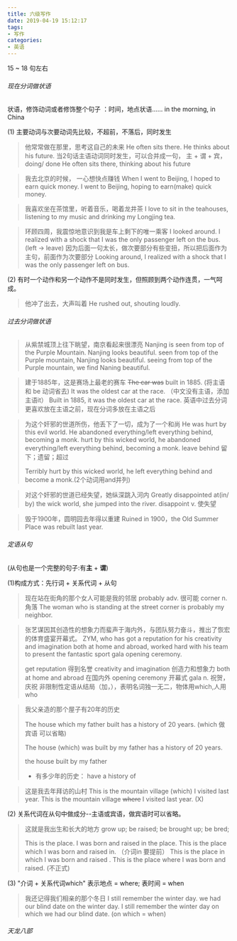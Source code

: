 ```yaml
---
title: 六级写作
date: 2019-04-19 15:12:17
tags:
- 写作
categories:
- 英语
---
```


15 ~ 18 句左右



###### 现在分词做状语

状语，修饰动词或者修饰整个句子 ：时间，地点状语......    in the morning,  in China

(1) 主要动词与次要动词先比较，不超前，不落后，同时发生

> 他常常做在那里，思考这自己的未来
> He often sits there.
> He thinks about his future.
> 当2句话主语动词同时发生，可以合并成一句， 主 + 谓 + 宾，doing/ done
> He often sits there, thinking about his future

> 我去北京的时候， 一心想快点赚钱
> When I went to Beijing, I hoped to earn quick money.
> I went to Beijing, hoping to earn(make) quick money.

> 我喜欢坐在茶馆里，听着音乐，喝着龙井茶
> I love to sit in the teahouses, listening to my music and drinking my Longjing tea.

> 环顾四周，我震惊地意识到我是车上剩下的唯一乘客
> I looked around.
> I realized with a shock that I was the only passenger left on the bus.   (left -> leave)
> 因为后面一句太长，做次要部分有些变扭，所以把后面作为主句，前面作为次要部分
> Looking around, I realized with a shock that I was the only passenger left on bus.

(2) 有时一个动作和另一个动作不是同时发生，但照顾到两个动作连贯，一气呵成。

> 他冲了出去，大声叫着
> He rushed out, shouting loudly.



###### 过去分词做状语

> 从紫禁城顶上往下眺望，南京看起来很漂亮
> Nanjing is seen from top of the Purple Mountain.
> Nanjing looks beautiful.
> seen from top of the Purple mountain, Nanjing looks beautiful.
> seeing from top of the Purple mountain, we find Naning beautiful.

> 建于1885年，这是赛场上最老的赛车
> ~~The car was~~ built in 1885. (将主语和 be 动词省去)
> It was the oldest car at the race.   （中文没有主语，添加主语it）
> Built in 1885,  it was the oldest car at the race.
> 英语中过去分词更喜欢放在主语之前，现在分词多放在主语之后

> 为这个奸邪的世道所伤，他丢下了一切，成为了一个和尚
> He was hurt by this evil world.
> He abandoned everything/left everything behind, becoming  a monk.
> hurt by this wicked world, he abandoned everything/left everything behind, becoming a monk.
> leave behind    留下；遗留；超过
>
> Terribly hurt by this wicked world, he left everything behind and become a monk.(2个动词用and并列)

> 对这个奸邪的世道已经失望，她纵深跳入河内
> Greatly disappointed at(in/ by) the wick world, she jumped into the river.
> disappoint   v. 使失望

> 毁于1900年，圆明园去年得以重建
> Ruined in 1900，the Old Summer Place was rebuilt last year.



###### 定语从句

(从句也是一个完整的句子:有**主** + **谓**)

(1)构成方式：先行词 + 关系代词 + 从句

> 现在站在街角的那个女人可能是我的邻居
> probably  adv. 很可能
> corner  n. 角落
> The woman who is standing at the street corner is probably my neighbor.

> 张艺谋因其创造性的想象力而蜚声于海内外，与团队努力奋斗，推出了恢宏的体育盛宴开幕式。
> ZYM, who has got a reputation for his creativity and imagination both at home and abroad, worked hard with his team to present the fantastic sport gala opening ceremony.
>
> get reputation    得到名誉
> creativity and imagination   创造力和想象力
> both at home and abroad  在国内外
> opening ceremony   开幕式
> gala     n. 祝贺，庆祝
> 非限制性定语从结局（加，），表明名词独一无二，物体用which,人用who



> 我父亲造的那个屋子有20年的历史
>
> The house which my father built has a history of 20 years. (which 做宾语 可以省略)
>
> The house (which) was built by my father has a history of 20 years.
>
> the house built by my father
>
> + 有多少年的历史： have a history of 

> 这是我去年拜访的山村
> This is the mountain village (which) I visited last year. 
> This is the mountain village ~~where~~ I visited last year. (X)

(2) 关系代词在从句中做成分--主语或宾语，做宾语时可以省略。

> 这就是我出生和长大的地方
> grow up;  be raised;  be brought up; be bred;
>
> This is the place.
> I was born and raised in the place.
> This is the place which I was born and raised in.   （介词in 要提前）
> This is the place in which I was born and raised .
> This is the place where I was born and raised.  (不正式)



(3)  "介词 + 关系代词which" 表示地点 = where; 表时间 = when



> 我还记得我们相亲的那个冬日
> I still remember the winter day.
> we had our blind date on the winter day. 
> I still remember the winter day on  which we had our blind date. (on which = when)




###### 天龙八部